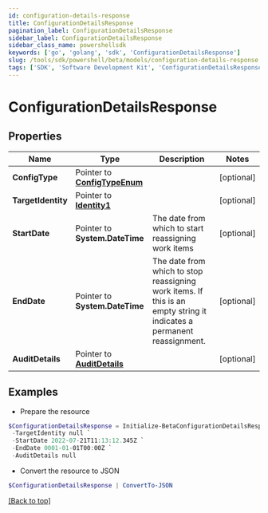 ```yaml
---
id: configuration-details-response
title: ConfigurationDetailsResponse
pagination_label: ConfigurationDetailsResponse
sidebar_label: ConfigurationDetailsResponse
sidebar_class_name: powershellsdk
keywords: ['go', 'golang', 'sdk', 'ConfigurationDetailsResponse'] 
slug: /tools/sdk/powershell/beta/models/configuration-details-response
tags: ['SDK', 'Software Development Kit', 'ConfigurationDetailsResponse']
---
```



# ConfigurationDetailsResponse

## Properties

Name | Type | Description | Notes
------------ | ------------- | ------------- | -------------
**ConfigType** |  Pointer to [**ConfigTypeEnum**](config-type-enum) |  | [optional] 
**TargetIdentity** |  Pointer to [**Identity1**](identity1) |  | [optional] 
**StartDate** |  Pointer to **System.DateTime** | The date from which to start reassigning work items | [optional] 
**EndDate** |  Pointer to **System.DateTime** | The date from which to stop reassigning work items.  If this is an empty string it indicates a permanent reassignment. | [optional] 
**AuditDetails** |  Pointer to [**AuditDetails**](audit-details) |  | [optional] 

## Examples

- Prepare the resource
```powershell
$ConfigurationDetailsResponse = Initialize-BetaConfigurationDetailsResponse  -ConfigType null `
 -TargetIdentity null `
 -StartDate 2022-07-21T11:13:12.345Z `
 -EndDate 0001-01-01T00:00Z `
 -AuditDetails null
```

- Convert the resource to JSON
```powershell
$ConfigurationDetailsResponse | ConvertTo-JSON
```


[[Back to top]](#) 

